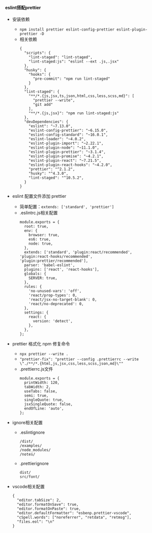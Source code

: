 #### eslint搭配prettier

- 安装依赖
  + `npm install prettier eslint-config-prettier eslint-plugin-prettier -D`
  + 相关依赖
    ```
    {
      "scripts": {
        "lint-staged": "lint-staged",
        "lint-staged:js": "eslint --ext .js,.jsx"
      },
      "husky": {
        "hooks": {
          "pre-commit": "npm run lint-staged"
        }
      },
      "lint-staged": {
        "**/*.{js,jsx,ts,json,html,css,less,scss,md}": [
          "prettier --write",
          "git add"
        ],
        "**/*.{js,jsx}": "npm run lint-staged:js"
      },
      "devDependencies": {
        "eslint": "~7.13.0",
        "eslint-config-prettier": "~6.15.0",
        "eslint-config-standard": "~16.0.1",
        "eslint-loader": "~4.0.2",
        "eslint-plugin-import": "~2.22.1",
        "eslint-plugin-node": "~11.1.0",
        "eslint-plugin-prettier": "~3.1.4",
        "eslint-plugin-promise": "~4.2.1",
        "eslint-plugin-react": "~7.21.5",
        "eslint-plugin-react-hooks": "~4.2.0",
        "prettier": "^2.1.2",
        "husky": "^4.3.0",
        "lint-staged": "^10.5.2",
      }
    }
    ```
  
- eslint 配置文件添加 prettier
  + 简单配置：`extends: ['standard', 'prettier']`
  + .eslintrc.js相关配置
    ```
    module.exports = {
      root: true,
      env: {
        browser: true,
        es6: true,
        node: true,
      },
      extends: ['standard', 'plugin:react/recommended', 'plugin:react-hooks/recommended', 'plugin:prettier/recommended'],
      parser: 'babel-eslint',
      plugins: ['react', 'react-hooks'],
      globals: {
        SERVER: true,
      },
      rules: {
        'no-unused-vars': 'off',
        'react/prop-types': 0,
        'react/jsx-no-target-blank': 0,
        'react/no-deprecated': 0,
      },
      settings: {
        react: {
          version: 'detect',
        },
      },
    };
    ```
  
- prettier 格式化 npm 修复命令
  + `npx prettier --write .`
  + `"prettier-fix": "prettier --config .prettierrc --write \"./**/*.{html,js,jsx,css,less,scss,json,md}\""`
  + .prettierrc.js文件
    ```
    module.exports = {
      printWidth: 120,
      tabWidth: 2,
      useTabs: false,
      semi: true,
      singleQuote: true,
      jsxSingleQuote: false,
      endOfLine: 'auto',
    };
    ```
- ignore相关配置
  + .eslintignore
    ```
    /dist/
    /examples/
    /node_modules/
    /notes/
    ```
  + .prettierignore
    ```
    dist/
    src/font/
    ```
- vscode相关配置
  ```
  {
    "editor.tabSize": 2,
    "editor.formatOnSave": true,
    "editor.formatOnPaste": true,
    "editor.defaultFormatter": "esbenp.prettier-vscode",
    "cSpell.words": ["noreferrer", "retdata", "retmsg"],
    "files.eol": "\n"
  }
  ```
    
